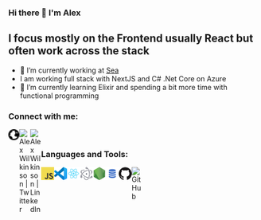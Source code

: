 ### Hi there 👋 I'm Alex

## I focus mostly on the Frontend usually React but often work across the stack

- 🔭 I’m currently working at [Sea][company]
- I am working full stack with NextJS and C# .Net Core on Azure
- 🌱 I’m currently learning Elixir and spending a bit more time with functional programming

### Connect with me:

[<img align="left" alt="alexwilkinson.co" width="22px" src="https://raw.githubusercontent.com/iconic/open-iconic/master/svg/globe.svg" />][website]
[<img align="left" alt="Alex Wilkinson | Twitter" width="22px" src="https://cdn.jsdelivr.net/npm/simple-icons@v3/icons/facebook.svg" />][facebook]
[<img align="left" alt="Alex Wilkinson | LinkedIn" width="22px" src="https://cdn.jsdelivr.net/npm/simple-icons@v3/icons/linkedin.svg" />][linkedin]

<br />

### Languages and Tools:

[<img align="left" alt="JavaScript" width="26px" src="https://raw.githubusercontent.com/github/explore/80688e429a7d4ef2fca1e82350fe8e3517d3494d/topics/javascript/javascript.png" />][javascript]
[<img align="left" alt="Visual Studio Code" width="26px" src="https://raw.githubusercontent.com/github/explore/80688e429a7d4ef2fca1e82350fe8e3517d3494d/topics/visual-studio-code/visual-studio-code.png" />][vscode]
[<img align="left" alt="React" width="26px" src="https://raw.githubusercontent.com/github/explore/80688e429a7d4ef2fca1e82350fe8e3517d3494d/topics/react/react.png" />][react]
[<img align="left" alt="HTML5" width="26px" src="https://raw.githubusercontent.com/github/explore/80688e429a7d4ef2fca1e82350fe8e3517d3494d/topics/electron/electron.png" />][electron]
[<img align="left" alt="Node.js" width="26px" src="https://raw.githubusercontent.com/github/explore/80688e429a7d4ef2fca1e82350fe8e3517d3494d/topics/nodejs/nodejs.png" />][node]
[<img align="left" alt="SQL" width="26px" src="https://raw.githubusercontent.com/github/explore/80688e429a7d4ef2fca1e82350fe8e3517d3494d/topics/sql/sql.png" />][sqlite]
[<img align="left" alt="GitHub" width="26px" src="https://raw.githubusercontent.com/github/explore/78df643247d429f6cc873026c0622819ad797942/topics/github/github.png" />][github]
[<img align="left" alt="GitHub" width="26px" src="https://www.rust-lang.org/logos/rust-logo-32x32.png" />][rust]


<br />
<br />

<!--
**anontyro/anontyro** is a ✨ _special_ ✨ repository because its `README.md` (this file) appears on your GitHub profile.

Here are some ideas to get you started:

- 🔭 I’m currently working on ...
- 🌱 I’m currently learning ...
- 👯 I’m looking to collaborate on ...
- 🤔 I’m looking for help with ...
- 💬 Ask me about ...
- 📫 How to reach me: ...
- 😄 Pronouns: ...
- ⚡ Fun fact: ...
-->

[company]: https://www.sea.live/
[website]: https://alexwilkinson.co
[linkedin]: https://www.linkedin.com/in/wilkinsonalexander/
[facebook]: https://www.facebook.com/AWILKINSON.SG
[react]: http://reactjs.org
[electron]: http://electronjs.org
[github]: http://github.com/anontyro
[sqlite]: http://sqlite.org
[vscode]: https://code.visualstudio.com
[node]: https://nodejs.org/en/
[javascript]: https://developer.mozilla.org/en-US/docs/Web/JavaScript/Language_Resources
[rust]: https://rust-lang.org
